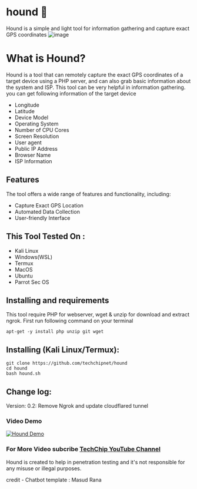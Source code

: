 # hound 🐶
Hound is a simple and light tool for information gathering and capture exact GPS coordinates
![image](https://user-images.githubusercontent.com/42796435/229538253-e0a9c811-60e4-4294-bd3b-8eb7621b51f5.png)

# What is Hound?
<p>Hound is a tool that can remotely capture the exact GPS coordinates of a target device using a PHP server, and can also grab basic information about the system and ISP. This tool can be very helpful in information gathering. you can get following information of the target device</p>
<ul>
  <li>Longitude</li>
  <li>Latitude</li>
  <li>Device Model</li>
  <li>Operating System</li>
  <li>Number of CPU Cores</li>
  <li>Screen Resolution</li>
  <li>User agent</li>
  <li>Public IP Address</li>
  <li>Browser Name</li>
  <li>ISP Information</li>
</ul>

## Features
  <p>The tool offers a wide range of features and functionality, including:</p>
    <ul>
  <li>Capture Exact GPS Location</li>
  <li>Automated Data Collection</li>
   <li>User-friendly Interface</li>
</ul>

## This Tool Tested On :
<ul>
  <li>Kali Linux</li>
  <li>Windows(WSL)</li>
  <li>Termux</li>
  <li>MacOS</li>
  <li>Ubuntu</li>
  <li>Parrot Sec OS</li>
</ul>

## Installing and requirements
<p>This tool require PHP for webserver, wget & unzip for download and extract ngrok. First run following command on your terminal</p>

```
apt-get -y install php unzip git wget
```

## Installing (Kali Linux/Termux):

```
git clone https://github.com/techchipnet/hound
cd hound
bash hound.sh
```
## Change log:
Version: 0.2: Remove Ngrok and update cloudflared tunnel

### Video Demo
[![Hound Demo](https://img.youtube.com/vi/IiJRyVmITgI/0.jpg)](https://www.youtube.com/watch?v=IiJRyVmITgI)

### For More Video subcribe <a href="http://youtube.com/techchipnet">TechChip YouTube Channel</a>
<p>Hound is created to help in penetration testing and it's not responsible for any misuse or illegal purposes.</p>
credit - Chatbot template : Masud Rana
